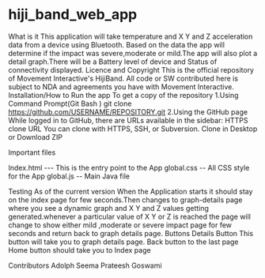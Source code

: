 # hiji_band_web_app
What is it 
This application will take temperature and  X Y and Z acceleration data  from a device using Bluetooth. Based on the data the app will determine if the impact was severe,moderate or mild.The app will also plot a detail graph.There will be a Battery level of device and Status of connectivity displayed.
Licence and Copyright
This is the official repository of Movement Interactive's HijiBand. All code or SW contributed here is subject to NDA and agreements you have with Movement Interactive.
Installation/How to Run the app
To get a copy of the repository 
1.Using Command Prompt(Git Bash )
git clone https://github.com/USERNAME/REPOSITORY.git
2.Using the GitHub page
While logged in to GitHub, there are URLs  available in the sidebar:
HTTPS clone URL
You can clone with  HTTPS, SSH, or Subversion. 
 Clone in Desktop or  Download ZIP

Important files

Index.html  --- This is the entry point to the App
global.css  --  All CSS style for the App
global.js    --  Main Java file

Testing
As of the current version 
When the Application starts it should stay on the index page for few seconds.Then changes to graph-details page where you see a dynamic graph and X Y and Z  values getting generated.whenever a particular value of X Y or Z is reached the page will change to show either mild ,moderate or severe impact page for few seconds and return back to graph details page.
Buttons
Details Button
This button will take you to graph details page.
Back button to the last page
Home button should take you to Index page

Contributors
Adolph Seema
Prateesh Goswami


